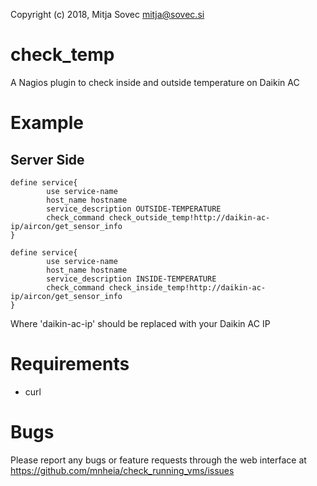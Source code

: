 Copyright (c) 2018, Mitja Sovec <mitja@sovec.si>

# check_temp
A Nagios plugin to check inside and outside temperature on Daikin AC

# Example
## Server Side
```
define service{
        use service-name
        host_name hostname
        service_description OUTSIDE-TEMPERATURE
        check_command check_outside_temp!http://daikin-ac-ip/aircon/get_sensor_info
}

define service{
        use service-name
        host_name hostname
        service_description INSIDE-TEMPERATURE
        check_command check_inside_temp!http://daikin-ac-ip/aircon/get_sensor_info
}
```
Where 'daikin-ac-ip' should be replaced with your Daikin AC IP

# Requirements
- curl

# Bugs
Please report any bugs or feature requests through the web interface at https://github.com/mnheia/check_running_vms/issues
